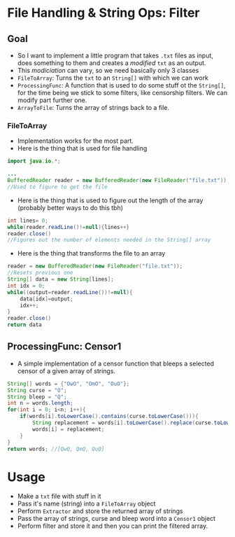 # File Handling & String Ops: Filter
## Goal
* So I want to implement a little program that takes `.txt` files as input, does something to them and creates a *modified* `txt` as an output.
* This *modiciation* can vary, so we need basically only 3 classes
* `FileToArray`: Turns the `txt` to an `String[]` with which we can work
* `ProcessingFunc`: A function that is used to do some stuff ot the `String[]`, for the time being we stick to some filters, like censorship filters. We can modify part further one.
* `ArrayToFile`: Turns the array of strings back to a file.

### FileToArray
* Implementation works for the most part.
* Here is the thing that is used for file handling
```java
import java.io.*;

...
BufferedReader reader = new BufferedReader(new FileReader("file.txt"));
//Used to figure to get the file
```
* Here is the thing that is used to figure out the length of the array (probably better ways to do this tbh)

```java
int lines= 0;
while(reader.readLine()!=null){lines++}
reader.close()
//Figures out the number of elements needed in the String[] array
```

* Here is the thing that transforms the file to an array
```java
reader = new BufferedReader(new FileReader("file.txt"));
//Resets previous one
String[] data = new String[lines];
int idx = 0;
while((output=reader.readLine())!=null){
    data[idx]=output;
    idx++;
}
reader.close()
return data
```

## ProcessingFunc: Censor1
* A simple implementation of a censor function that bleeps a selected censor of a given array of strings.

```java
String[] words = {"OwO", "OmO", "OuO"};
String curse = "O";
String bleep = "Q";
int n = words.length;
for(int i = 0; i<n; i++){
    if(words[i].toLowerCase().contains(curse.toLowerCase())){
        String replacement = words[i].toLowerCase().replace(curse.toLowerCase(),bleep);
        words[i] = replacement;
    }
}
return words; //[QwQ, QmQ, QuQ]
```

# Usage
* Make a `txt` file with stuff in it
* Pass it's name (string) into a `FileToArray` object
* Perform `Extractor` and store the returned array of strings
* Pass the array of strings, curse and bleep word into a `Censor1` object
* Perform filter and store it and then you can print the filtered array.